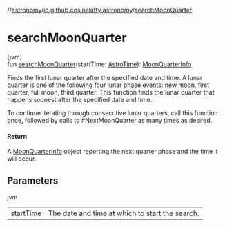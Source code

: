 //[astronomy](../../index.md)/[io.github.cosinekitty.astronomy](index.md)/[searchMoonQuarter](search-moon-quarter.md)

# searchMoonQuarter

[jvm]\
fun [searchMoonQuarter](search-moon-quarter.md)(startTime: [AstroTime](-astro-time/index.md)): [MoonQuarterInfo](-moon-quarter-info/index.md)

Finds the first lunar quarter after the specified date and time. A lunar quarter is one of the following four lunar phase events: new moon, first quarter, full moon, third quarter. This function finds the lunar quarter that happens soonest after the specified date and time.

To continue iterating through consecutive lunar quarters, call this function once, followed by calls to #NextMoonQuarter as many times as desired.

#### Return

A [MoonQuarterInfo](-moon-quarter-info/index.md) object reporting the next quarter phase and the time it will occur.

## Parameters

jvm

| | |
|---|---|
| startTime | The date and time at which to start the search. |

